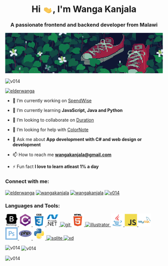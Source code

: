 <h1 align="center">Hi <img align="center" src="https://github.com/V014/V014/blob/master/wave.gif" alt="v014" height="22" width="32" /></a>, I'm Wanga Kanjala</h1>
<h3 align="center">A passionate frontend and backend developer from Malawi</h3>
<img src="https://github.com/V014/V014/blob/master/banner.gif" alt="banner image" />

<p align="left"> <img src="https://komarev.com/ghpvc/?username=v014&label=Profile%20views&color=0e75b6&style=flat" alt="v014" /> </p>

<p align="left"> <a href="https://twitter.com/elderwanga" target="blank"><img src="https://img.shields.io/twitter/follow/elderwanga?logo=twitter&style=for-the-badge" alt="elderwanga" /></a> </p>

- 🔭 I’m currently working on [SpendWise](https://github.com/V014/SpendWise_MoneyTracker)

- 🌱 I’m currently learning **JavaScript, Java and Python**

- 👯 I’m looking to collaborate on [Duration](https://github.com/V014/Duration)

- 🤝 I’m looking for help with [ColorNote](https://github.com/V014/colorNote)

- 💬 Ask me about **App development with C# and web design or development**

- 📫 How to reach me **wangakanjala@gmail.com**

- ⚡ Fun fact **I love to learn atleast 1% a day**

<h3 align="left">Connect with me:</h3>
<p align="left">
<a href="https://twitter.com/elderwanga" target="blank"><img align="center" src="https://raw.githubusercontent.com/rahuldkjain/github-profile-readme-generator/master/src/images/icons/Social/twitter.svg" alt="elderwanga" height="30" width="40" /></a>
<a href="https://fb.com/wangakanjala" target="blank"><img align="center" src="https://raw.githubusercontent.com/rahuldkjain/github-profile-readme-generator/master/src/images/icons/Social/facebook.svg" alt="wangakanjala" height="30" width="40" /></a>
<a href="https://instagram.com/wangakanjala" target="blank"><img align="center" src="https://raw.githubusercontent.com/rahuldkjain/github-profile-readme-generator/master/src/images/icons/Social/instagram.svg" alt="wangakanjala" height="30" width="40" /></a>
<a href="https://www.youtube.com/c/v014" target="blank"><img align="center" src="https://raw.githubusercontent.com/rahuldkjain/github-profile-readme-generator/master/src/images/icons/Social/youtube.svg" alt="v014" height="30" width="40" /></a>
</p>

<h3 align="left">Languages and Tools:</h3>
<p align="left"> <a href="https://getbootstrap.com" target="_blank" rel="noreferrer"> <img src="https://raw.githubusercontent.com/devicons/devicon/master/icons/bootstrap/bootstrap-plain-wordmark.svg" alt="bootstrap" width="40" height="40"/> </a> <a href="https://www.w3schools.com/cs/" target="_blank" rel="noreferrer"> <img src="https://raw.githubusercontent.com/devicons/devicon/master/icons/csharp/csharp-original.svg" alt="csharp" width="40" height="40"/> </a> <a href="https://www.w3schools.com/css/" target="_blank" rel="noreferrer"> <img src="https://raw.githubusercontent.com/devicons/devicon/master/icons/css3/css3-original-wordmark.svg" alt="css3" width="40" height="40"/> </a> <a href="https://dotnet.microsoft.com/" target="_blank" rel="noreferrer"> <img src="https://raw.githubusercontent.com/devicons/devicon/master/icons/dot-net/dot-net-original-wordmark.svg" alt="dotnet" width="40" height="40"/> </a> <a href="https://git-scm.com/" target="_blank" rel="noreferrer"> <img src="https://www.vectorlogo.zone/logos/git-scm/git-scm-icon.svg" alt="git" width="40" height="40"/> </a> <a href="https://www.w3.org/html/" target="_blank" rel="noreferrer"> <img src="https://raw.githubusercontent.com/devicons/devicon/master/icons/html5/html5-original-wordmark.svg" alt="html5" width="40" height="40"/> </a> <a href="https://www.adobe.com/in/products/illustrator.html" target="_blank" rel="noreferrer"> <img src="https://www.vectorlogo.zone/logos/adobe_illustrator/adobe_illustrator-icon.svg" alt="illustrator" width="40" height="40"/> </a> <a href="https://www.java.com" target="_blank" rel="noreferrer"> <img src="https://raw.githubusercontent.com/devicons/devicon/master/icons/java/java-original.svg" alt="java" width="40" height="40"/> </a> <a href="https://developer.mozilla.org/en-US/docs/Web/JavaScript" target="_blank" rel="noreferrer"> <img src="https://raw.githubusercontent.com/devicons/devicon/master/icons/javascript/javascript-original.svg" alt="javascript" width="40" height="40"/> </a> <a href="https://www.mysql.com/" target="_blank" rel="noreferrer"> <img src="https://raw.githubusercontent.com/devicons/devicon/master/icons/mysql/mysql-original-wordmark.svg" alt="mysql" width="40" height="40"/> </a> <a href="https://www.photoshop.com/en" target="_blank" rel="noreferrer"> <img src="https://raw.githubusercontent.com/devicons/devicon/master/icons/photoshop/photoshop-line.svg" alt="photoshop" width="40" height="40"/> </a> <a href="https://www.php.net" target="_blank" rel="noreferrer"> <img src="https://raw.githubusercontent.com/devicons/devicon/master/icons/php/php-original.svg" alt="php" width="40" height="40"/> </a> <a href="https://www.python.org" target="_blank" rel="noreferrer"> <img src="https://raw.githubusercontent.com/devicons/devicon/master/icons/python/python-original.svg" alt="python" width="40" height="40"/> </a> <a href="https://www.sqlite.org/" target="_blank" rel="noreferrer"> <img src="https://www.vectorlogo.zone/logos/sqlite/sqlite-icon.svg" alt="sqlite" width="40" height="40"/> </a> <a href="https://www.adobe.com/products/xd.html" target="_blank" rel="noreferrer"> <img src="https://cdn.worldvectorlogo.com/logos/adobe-xd.svg" alt="xd" width="40" height="40"/> </a> </p>

<p><img align="left" src="https://github-readme-stats.vercel.app/api/top-langs?username=v014&show_icons=true&locale=en&layout=compact" alt="v014" /></p>

<p>&nbsp;<img align="center" src="https://github-readme-stats.vercel.app/api?username=v014&show_icons=true&locale=en" alt="v014" /></p>

<p><img align="center" src="https://github-readme-streak-stats.herokuapp.com/?user=v014&" alt="v014" /></p>

